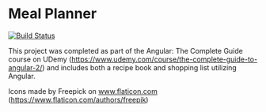 # Meal Planner
[![Build Status](https://travis-ci.com/BekahT/meal-planner.svg?branch=master)](https://travis-ci.com/BekahT/meal-planner)

This project was completed as part of the Angular: The Complete Guide course on UDemy (https://www.udemy.com/course/the-complete-guide-to-angular-2/) and includes both a recipe book and shopping list utilizing Angular.

Icons made by Freepick on www.flaticon.com (https://www.flaticon.com/authors/freepik)
